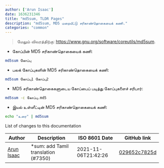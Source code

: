 ```yaml
---
author: ['Arun Isaac']
date: 1636231346
title: "md5sum, TLDR Pages"
description: "md5sum, MD5 மறையீட்டு சரிகாண்தொகையைக் கணி."
categories: "common"
---
```

> மேலும் விவரத்திற்கு: <https://www.gnu.org/software/coreutils/md5sum>.

- கோப்பின் MD5 சரிகாண்தொகையைக் கணி:

```bash
md5sum கோப்பு
```

- பலக் கோப்புகளின் MD5 சரிகாண்தொகையைக் கணி:

```bash
md5sum கோப்பு1 கோப்பு2
```

- MD5 சரிகாண்தொகைகளுடைய கோப்பைப் படித்து கோப்புகளைச் சரிபார்:

```bash
md5sum -c கோப்பு.md5
```

- இயல் உள்ளீட்டின் MD5 சரிகாண்தொகையைக் கணி:

```bash
echo "உரை" | md5sum
```
List of changes to this documentation


Author | Description | ISO 8601 Date | GitHub link
------|-----|-----|-----
[Arun Isaac](mailto:arunisaac@users.noreply.github.com) | *sum: add Tamil translation (#7350) | 2021-11-06T21:42:26 | [029652c7825d](https://github.com/tldr-pages/tldr/commit/029652c7825dc93e497b59e990af16097f84bea0)

